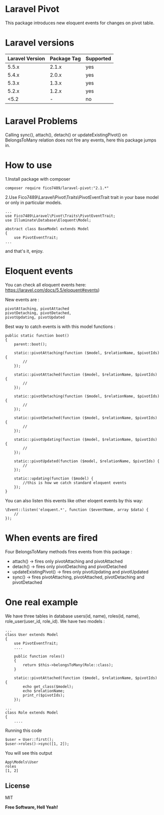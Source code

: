 # Laravel Pivot

This package introduces new eloquent events for changes on pivot table.

# Laravel versions

| Laravel Version | Package Tag | Supported |
|-----------------|-------------|-----------|
| 5.5.x | 2.1.x | yes |
| 5.4.x | 2.0.x | yes |
| 5.3.x | 1.3.x | yes |
| 5.2.x | 1.2.x | yes |
| <5.2 | - | no |

# Laravel Problems

Calling sync(), attach(), detach() or updateExistingPivot() on BelongsToMany relation does not fire any events, here this package jumps in.

# How to use

1.Install package with composer
```
composer require fico7489/laravel-pivot:"2.1.*"
```
2.Use Fico7489\Laravel\Pivot\Traits\PivotEventTrait trait in your base model or only in particular models.

```
...
use Fico7489\Laravel\Pivot\Traits\PivotEventTrait;
use Illuminate\Database\Eloquent\Model;

abstract class BaseModel extends Model
{
    use PivotEventTrait;
...
```

and that's it, enjoy.

# Eloquent events

You can check all eloquent events here:  https://laravel.com/docs/5.5/eloquent#events) 

New events are :

```
pivotAttaching, pivotAttached
pivotDetaching, pivotDetached,
pivotUpdating, pivotUpdated
```

Best way to catch events is with this model functions : 

```
public static function boot()
{
    parent::boot();

    static::pivotAttaching(function ($model, $relationName, $pivotIds) {
        //
    });
    
    static::pivotAttached(function ($model, $relationName, $pivotIds) {
        //
    });
    
    static::pivotDetaching(function ($model, $relationName, $pivotIds) {
        //
    });

    static::pivotDetached(function ($model, $relationName, $pivotIds) {
        //
    });
    
    static::pivotUpdating(function ($model, $relationName, $pivotIds) {
        //
    });
    
    static::pivotUpdated(function ($model, $relationName, $pivotIds) {
        //
    });
    
    static::updating(function ($model) {
        //this is how we catch standard eloquent events
    });
}
```

You can also listen this events like other eloqent events by this way:

```
\Event::listen('eloquent.*', function ($eventName, array $data) {
    //
});
```
# When events are fired

Four BelongsToMany methods fires events from this package : 

* attach() -> fires only pivotAttaching and pivotAttached
* detach() -> fires only pivotDetaching and pivotDetached
* updateExistingPivot() -> fires only pivotUpdating and pivotUpdated
* sync() -> fires pivotAttaching, pivotAttached, pivotDetaching and pivotDetached

# One real example

We have three tables in database users(id, name), roles(id, name), role_user(user_id, role_id).
We have two models : 

```
...
class User extends Model
{
    use PivotEventTrait;
    ....
    
    public function roles()
    {
        return $this->belongsToMany(Role::class);
    }
    
    static::pivotAttached(function ($model, $relationName, $pivotIds) {
        echo get_class($model);
        echo $relationName;
        print_r($pivotIds);
    });
```

```
...
class Role extends Model
{
    ....
```

Running this code 
```
$user = User::first();
$user->roles()->sync([1, 2]);
```

You will see this output

```
App\Models\User
roles
[1, 2]
```

License
----

MIT


**Free Software, Hell Yeah!**